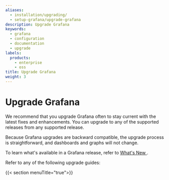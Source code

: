 ```yaml
---
aliases:
  - installation/upgrading/
  - setup-grafana/upgrade-grafana
description: Upgrade Grafana
keywords:
  - grafana
  - configuration
  - documentation
  - upgrade
labels:
  products:
    - enterprise
    - oss
title: Upgrade Grafana
weight: 3
---
```


# Upgrade Grafana

We recommend that you upgrade Grafana often to stay current with the latest fixes and enhancements. You can upgrade to any of the supported releases from any supported release.

Because Grafana upgrades are backward compatible, the upgrade process is straightforward, and dashboards and graphs will not change.

To learn what's available in a Grafana release, refer to [What's New ](../whatsnew/).

Refer to any of the following upgrade guides:

{{< section menuTitle="true">}}
